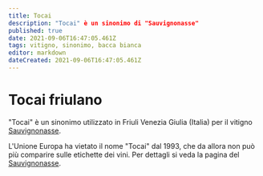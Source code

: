 ```yaml
---
title: Tocai
description: "Tocai" è un sinonimo di "Sauvignonasse"
published: true
date: 2021-09-06T16:47:05.461Z
tags: vitigno, sinonimo, bacca bianca
editor: markdown
dateCreated: 2021-09-06T16:47:05.461Z
---
```


# Tocai friulano

"Tocai" è un sinonimo utilizzato in Friuli Venezia Giulia (Italia) per il vitigno [Sauvignonasse](/vitigni/Francia/bacca-bianca/sauvignonasse).

L'Unione Europa ha vietato il nome "Tocai" dal 1993, che da allora non può più comparire sulle etichette dei vini. Per dettagli si veda la pagina del [Sauvignonasse](/vitigni/Francia/bacca-bianca/sauvignonasse).